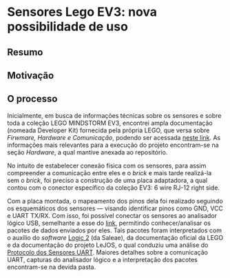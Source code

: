 # Sensores Lego EV3: nova possibilidade de uso 

## Resumo 

## Motivação

## O processo

Inicialmente, em busca de informações técnicas sobre os sensores e sobre toda a coleção LEGO MINDSTORM EV3, encontrei ampla documentação (nomeada Developer Kit) fornecida pela própria LEGO, que versa sobre *Firwmare, Hardware e Comunicação*, podendo ser acessada [neste link](https://education.lego.com/en-us/product-resources/mindstorms-ev3/downloads/developer-kits). As informações mais relevantes para a execução do projeto encontram-se na seção *Hardware*, a qual mantive anexada ao repositório.

No intuito de estabelecer conexão física com os sensores, para assim compreender a comunicação entre eles e o *brick* e mais tarde realizá-la sem o *brick*, foi preciso a construção de uma placa adaptadora, a qual contou com o conector específico da coleção EV3: 6 wire RJ-12 right side.

Com a placa montada, o mapeamento dos pinos dela foi realizado seguindo os esquemáticos dos sensores — visando identificar pinos como GND, VCC e UART TX/RX. Com isso, foi possível conectar os sensores ao analisador lógico USB, semelhante a esse do [link](https://www.usinainfo.com.br/testadores-e-medidores-diversos/analisador-logico-24mhz-8ch-al24-2691.html), permitindo conhecer/analisar os pacotes de dados enviados por eles. Tais pacotes foram interpretados com o auxílio do *software* [Logic 2](https://www.saleae.com/downloads/) (da Saleae), da documentação oficial da LEGO e da documentação do projeto LeJOS, o qual conduziu uma análise do [Protocolo dos Sensores UART](https://sourceforge.net/p/lejos/wiki/UART%20Sensor%20Protocol/). Maiores detalhes sobre a comunicação UART, capturas do analisador lógico e a interpretação dos pacotes encontram-se na devida pasta.